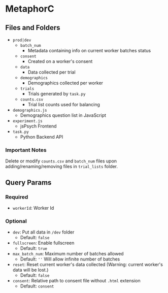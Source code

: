 # MetaphorC

## Files and Folders

- `prod|dev`
  - `batch_num`
    - Metadata containing info on current worker batches status
  - `consent`
    - Created on a worker's consent
  - `data`
    - Data collected per trial
  - `demographics`
    - Demographics collected per worker
  - `trials`
    - Trials generated by `task.py`
  - `counts.csv`
    - Trial list counts used for balancing
- `demographics.js`
  - Demographics question list in JavaScript
- `experiment.js`
  - jsPsych Frontend
- `task.py`
  - Python Backend API

### Important Notes

Delete or modify `counts.csv` and `batch_num` files upon adding/renaming/removing files in `trial_lists` folder.

## Query Params

### Required

- `workerId`: Worker Id

### Optional

- `dev`: Put all data in `/dev` folder
  - Default: `false`
- `fullscreen`: Enable fullscreen
  - Default: `true`
- `max_batch_num`: Maximum number of batches allowed
  - Default: `''` Will allow infinite number of batches
- `reset`: Reset current worker's data collected (Warning: current worker's data will be lost.)
  - Default: `false`
- `consent`: Relative path to consent file without `.html` extension
  - Default: `consent`
